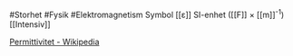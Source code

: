 #Storhet #Fysik #Elektromagnetism 
Symbol [[ε]]
SI-enhet ([[F]] × [[m]]<sup>-1</sup>)
[[Intensiv]]

[Permittivitet - Wikipedia](https://sv.wikipedia.org/wiki/Permittivitet)